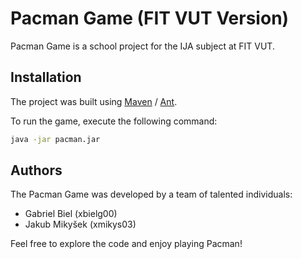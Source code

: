 # Pacman Game (FIT VUT Version)

Pacman Game is a school project for the IJA subject at FIT VUT.

## Installation

The project was built using [Maven](https://maven.apache.org/) / [Ant](https://ant.apache.org/).

To run the game, execute the following command:

```bash
java -jar pacman.jar
```

## Authors

The Pacman Game was developed by a team of talented individuals:

- Gabriel Biel (xbielg00)
- Jakub Mikyšek (xmikys03)

Feel free to explore the code and enjoy playing Pacman!
